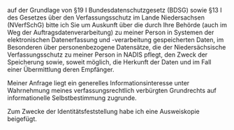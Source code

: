 auf der Grundlage von §19 I Bundesdatenschutzgesetz (BDSG) sowie
§13 I des Gesetzes über den Verfassungsschutz im Lande Niedersachsen (NVerfSchG)
bitte ich Sie um Auskunft über die durch Ihre Behörde (auch im Weg der Auftragsdatenverarbeitung)
zu meiner Person in Systemen der elektronischen Datenerfassung und -verarbeitung
gespeicherten Daten, im Besonderen über personenbezogene Datensätze, die der
Niedersächsische Verfassungsschutz zu meiner Person in NADIS pflegt, den Zweck der
Speicherung sowie, soweit möglich, die Herkunft der Daten und im Fall einer
Übermittlung deren Empfänger.

Meiner Anfrage liegt ein generelles Informationsinteresse unter Wahrnehmung
meines verfassungsrechtlich verbürgten Grundrechts auf informationelle
Selbstbestimmung zugrunde.

Zum Zwecke der Identitätsfeststellung habe ich eine Ausweiskopie beigefügt.
